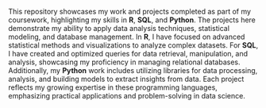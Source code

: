 This repository showcases my work and projects completed as part of my coursework, highlighting my skills in **R**, **SQL**, and **Python**. The projects here demonstrate my ability to apply data analysis techniques, statistical modeling, and database management. In **R**, I have focused on advanced statistical methods and visualizations to analyze complex datasets. For **SQL**, I have created and optimized queries for data retrieval, manipulation, and analysis, showcasing my proficiency in managing relational databases. Additionally, my **Python** work includes utilizing libraries for data processing, analysis, and building models to extract insights from data. Each project reflects my growing expertise in these programming languages, emphasizing practical applications and problem-solving in data science.
